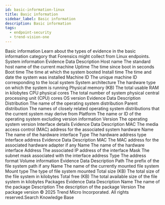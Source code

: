 ```yaml
---
id: basic-information-linux
title: Basic information
sidebar_label: Basic information
description: Basic information
tags:
  - endpoint-security
  - trend-vision-one
---
```


 Basic information Learn about the types of evidence in the basic information category that Forensics might collect from Linux endpoints. System information Evidence Data Description Host name The standard host name of the current machine Uptime The time since boot in seconds Boot time The time at which the system booted Install time The time and date the system was installed Machine ID The unique machine ID corresponding to the local system System architecture The hardware type on which the system is running Physical memory (KB) The total usable RAM in kilobytes CPU physical cores The total number of system physical central processing unit (CPU) cores OS version Evidence Data Description Distribution The name of the operating system distribution Parent distribution The names of closely related operating system distributions that the current system may derive from Platform The name or ID of the operating system excluding version information Version The operating system version Interface details Evidence Data Description MAC The media access control (MAC) address for the associated system hardware Name The name of the hardware interface Type The hardware address type Interface address Evidence Data Description MAC The MAC address for the associated hardware adapter if any Name The name of the hardware interface Address The associated IP address of the interface Mask The subnet mask associated with the interface address Type The address format Volume information Evidence Data Description Path The prefix of the file system path if any Name The name of the currently mounted file system Mount type The type of file system mounted Total size (KB) The total size of the file system in kilobytes Total free (KB) The total available size of the file system in kilobytes Packages Evidence Data Description Name The name of the package Description The description of the package Version The package version © 2025 Trend Micro Incorporated. All rights reserved.Search Knowledge Base